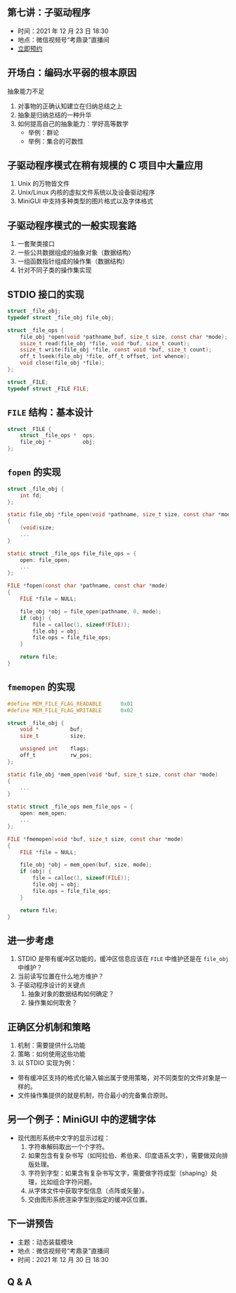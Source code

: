 ## 第七讲：子驱动程序

- 时间：2021 年 12 月 23 日 18:30
- 地点：微信视频号“考鼎录”直播间
- [立即预约](#/3)

		
## 开场白：编码水平弱的根本原因

抽象能力不足

1. 对事物的正确认知建立在归纳总结之上
1. 抽象是归纳总结的一种升华
1. 如何提高自己的抽象能力：学好高等数学
   - 举例：群论
   - 举例：集合的可数性

		
## 子驱动程序模式在稍有规模的 C 项目中大量应用

1. Unix 的万物皆文件
1. Unix/Linux 内核的虚拟文件系统以及设备驱动程序
1. MiniGUI 中支持多种类型的图片格式以及字体格式

		
## 子驱动程序模式的一般实现套路

1. 一套聚类接口
1. 一些公共数据组成的抽象对象（数据结构）
1. 一组函数指针组成的操作集（数据结构）
1. 针对不同子类的操作集实现

		
## STDIO 接口的实现

```c
struct _file_obj;
typedef struct _file_obj file_obj;

struct _file_ops {
    file_obj *open(void *pathname_buf, size_t size, const char *mode);
    ssize_t read(file_obj *file, void *buf, size_t count);
    ssize_t write(file_obj *file, const void *buf, size_t count);
    off_t lseek(file_obj *file, off_t offset, int whence);
    void close(file_obj *file);
};

struct _FILE;
typedef struct _FILE FILE;
```

## `FILE` 结构：基本设计

```c
struct _FILE {
    struct _file_ops *  ops;
    file_obj *          obj;
};
```

## `fopen` 的实现

```c
struct _file_obj {
    int fd;
};

static file_obj *file_open(void *pathname, size_t size, const char *mode)
{
    (void)size;
    ...
}

static struct _file_ops file_file_ops = {
    open: file_open;
    ...
};

FILE *fopen(const char *pathname, const char *mode)
{
    FILE *file = NULL;

    file_obj *obj = file_open(pathname, 0, mode);
    if (obj) {
        file = calloc(1, sizeof(FILE));
        file.obj = obj;
        file.ops = file_file_ops;
    }

    return file;
}
```

## `fmemopen` 的实现

```c
#define MEM_FILE_FLAG_READABLE      0x01
#define MEM_FILE_FLAG_WRITABLE      0x02

struct _file_obj {
    void *          buf;
    size_t          size;

    unsigned int    flags;
    off_t           rw_pos;
};

static file_obj *mem_open(void *buf, size_t size, const char *mode)
{
    ...
}

static struct _file_ops mem_file_ops = {
    open: mem_open;
    ...
};

FILE *fmemopen(void *buf, size_t size, const char *mode)
{
    FILE *file = NULL;

    file_obj *obj = mem_open(buf, size, mode);
    if (obj) {
        file = calloc(1, sizeof(FILE));
        file.obj = obj;
        file.ops = file_file_ops;
    }

    return file;
}
```

## 进一步考虑

1. STDIO 是带有缓冲区功能的，缓冲区信息应该在 `FILE` 中维护还是在 `file_obj` 中维护？
1. 当前读写位置在什么地方维护？
1. 子驱动程序设计的关键点
   1. 抽象对象的数据结构如何确定？
   1. 操作集如何取舍？

## 正确区分机制和策略

1. 机制：需要提供什么功能
1. 策略：如何使用这些功能
1. 以 STDIO 实现为例：
  - 带有缓冲区支持的格式化输入输出属于使用策略，对不同类型的文件对象是一样的。
  - 文件操作集提供的就是机制，符合最小的完备集合原则。

## 另一个例子：MiniGUI 中的逻辑字体

- 现代图形系统中文字的显示过程：
   1. 字符串解码取出一个个字符。
   1. 如果包含有复杂书写（如阿拉伯、希伯来、印度语系文字），需要做双向排版处理。
   1. 字符到字型：如果含有复杂书写文字，需要做字符成型（shaping）处理，比如组合字符问题。
   1. 从字体文件中获取字型信息（点阵或矢量）。
   1. 交由图形系统渲染字型到指定的缓冲区位置。

		
## 下一讲预告

- 主题：动态装载模块
- 地点：微信视频号“考鼎录”直播间
- 时间：2021 年 12 月 30 日 18:30

		
## Q & A

